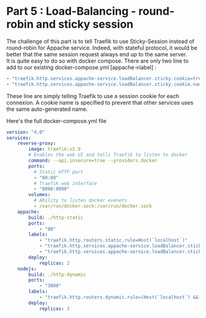 # Part 5 : Load-Balancing - round-robin and sticky session

The challenge of this part is to tell Traefik to use Sticky-Session instead of round-robin
for Appache service. Indeed, with stateful protocol, it would be better that the same session
request always end up to the same server.  
It is quite easy to do so with docker compose. There are only two line to add to our existing
docker-compose.yml [appache->label] :  

```yaml
- "traefik.http.services.appache-service.loadBalancer.sticky.cookie=true"
- "traefik.http.services.appache-service.loadBalancer.sticky.cookie.name=appache_cookie"
```

These line are simply telling Traefik to use a session cookie for each connexion.
A cookie name is specified to prevent that other services uses the same auto-generated name.

Here's the full docker-compose.yml file

```yaml
version: "4.0"
services:
    reverse-proxy:
        image: traefik:v2.9
        # Enables the web UI and tells Traefik to listen to docker
        command: --api.insecure=true --providers.docker
        ports:
          # Static HTTP port
          - "80:80"
          # Traefik web interface
          - "8080:8080"
        volumes:
          # Ability to listen docker evenets
          - /var/run/docker.sock:/var/run/docker.sock
    appache:
        build: ./http-static
        ports:
            - "80"
        labels: 
            - "traefik.http.routers.static.rule=Host(`localhost`)"
            - "traefik.http.services.appache-service.loadBalancer.sticky.cookie=true"
            - "traefik.http.services.appache-service.loadBalancer.sticky.cookie.name=appache_cookie"
        deploy:
            replicas: 2
    nodejs:
        build: ./http-dynamic
        ports:
            - "3000"
        labels: 
            - "traefik.http.routers.dynamic.rule=(Host(`localhost`) && PathPrefix(`/api`))"
        deploy:
            replicas: 3
```
